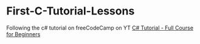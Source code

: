 # First-C-Tutorial-Lessons
Following the c# tutorial on freeCodeCamp on YT
[C# Tutorial - Full Course for Beginners]([https://link-url-here.org](https://www.youtube.com/watch?v=GhQdlIFylQ8&list=RDCMUC8butISFwT-Wl7EV0hUK0BQ&index=3))
